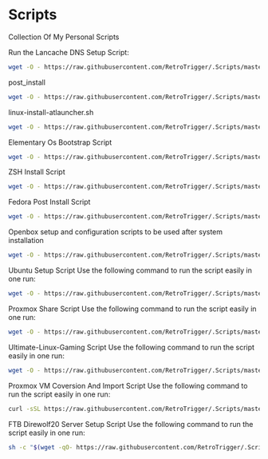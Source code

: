 # Scripts
Collection Of My Personal Scripts

Run the Lancache DNS Setup Script:
```bash
wget -O - https://raw.githubusercontent.com/RetroTrigger/.Scripts/master/install_lancache.sh | bash
```

post_install 
```bash
wget -O - https://raw.githubusercontent.com/RetroTrigger/.Scripts/master/Arch_post_install.sh | bash
```

linux-install-atlauncher.sh
```bash
wget -O - https://raw.githubusercontent.com/RetroTrigger/.Scripts/master/linux-install-atlauncher.sh | bash
```
Elementary Os Bootstrap Script 
```bash
wget -O - https://raw.githubusercontent.com/RetroTrigger/.Scripts/master/EOS-BSTRP.sh | bash
```

ZSH Install Script
```bash
wget -O - https://raw.githubusercontent.com/RetroTrigger/.Scripts/master/zsh.sh | bash
```

Fedora Post Install Script
```bash
wget -O - https://raw.githubusercontent.com/RetroTrigger/.Scripts/master/fedora-post.sh | bash
```
Openbox setup and configuration scripts to be used after system installation
```bash
wget -O - https://raw.githubusercontent.com/RetroTrigger/.Scripts/master/openbox-starter-kit-install.sh | bash
```

Ubuntu Setup Script
Use the following command to run the script easily in one run:
```bash
wget -O - https://raw.githubusercontent.com/RetroTrigger/.Scripts/master/Ubuntu-setup.sh | bash
```

Proxmox Share Script
Use the following command to run the script easily in one run:
```bash
wget -O - https://raw.githubusercontent.com/RetroTrigger/.Scripts/master/proxmox_share_create.sh | bash
```

Ultimate-Linux-Gaming Script
Use the following command to run the script easily in one run:
```bash
wget -O - https://raw.githubusercontent.com/RetroTrigger/.Scripts/master/Ultimate-Linux-Gaming.sh | bash
```
Proxmox VM Coversion And Import Script
Use the following command to run the script easily in one run:
```bash
curl -sSL https://raw.githubusercontent.com/RetroTrigger/.Scripts/master/vms2proxmox.sh -o vms2proxmox.sh && chmod +x vms2proxmox.sh && ./vms2proxmox.sh
```
FTB Direwolf20 Server Setup Script
Use the following command to run the script easily in one run:
```bash
sh -c "$(wget -qO- https://raw.githubusercontent.com/RetroTrigger/.Scripts/master/setup-minecraft.sh)"
```
